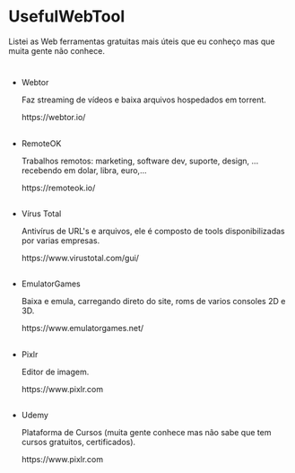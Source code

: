 # UsefulWebTool
Listei as Web ferramentas gratuitas mais úteis que eu conheço mas que muita gente não conhece.

<h1></h1>

<ul class="ck ck-todolist">
 <li> Webtor </li>
 <p> Faz streaming de vídeos e baixa arquivos hospedados em torrent. </p>
 <p>  https://webtor.io/ </p>
</ul>

<h2></h2>

<ul class="ck ck-todolist">
 <li> RemoteOK </li>
 <p> Trabalhos remotos: marketing, software dev, suporte, design, ... recebendo em dolar, libra, euro,...</p>
 <p> https://remoteok.io/ </p>
</ul>

<h2></h2>

<ul class="ck ck-todolist">
 <li> Vírus Total </li>
 <p> Antivírus de URL's e arquivos, ele é composto de tools disponibilizadas por varias empresas. </p>
 <p> https://www.virustotal.com/gui/ </p>
</ul>

<h2></h2>

<ul class="ck ck-todolist">
 <li> EmulatorGames </li>
 <p> Baixa e emula, carregando direto do site, roms de varios consoles 2D e 3D. </p>
 <p> https://www.emulatorgames.net/ </p>
</ul>

<h2></h2>

<ul class="ck ck-todolist">
 <li> Pixlr </li>
 <p> Editor de imagem. </p>
 <p> https://www.pixlr.com </p>
</ul>

<h2></h2>

<ul class="ck ck-todolist">
 <li> Udemy </li>
 <p> Plataforma de Cursos (muita gente conhece mas não sabe que tem cursos gratuitos,  certificados). </p>
 <p> https://www.pixlr.com </p>
</ul>

